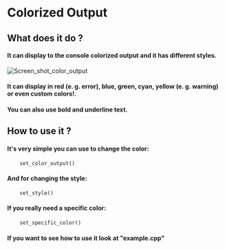 # Colorized Output
## What does it do ?
#### It can display to the console colorized output and it has different styles.
![Screen_shot_color_output](https://user-images.githubusercontent.com/84326264/154816662-5584001b-031e-448f-9a6b-d0cfa866f17f.png)

#### It can display in red (e. g. error), blue, green, cyan, yellow (e. g. warning) or even custom colors!.
#### You can also use **bold** and underline text.

## How to use it ?
#### It's very simple you can use to change the color:
``` 
    set_color_output()
``` 
#### And for changing the style:
```
    set_style()
```
#### If you really need a specific color:
```
    set_specific_color()
```
#### If you want to see how to use it look at "example.cpp"

